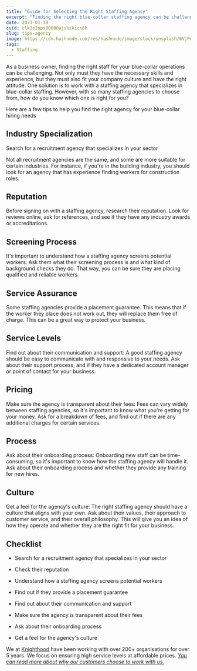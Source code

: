 ```yaml
---
title: "Guide for Selecting the Right Staffing Agency"
excerpt: "Finding the right blue-collar staffing agency can be challenging. Let our guide help you choose the best agency for your needs."
date: 2023-01-18
cuid: clk2o2npx00080ajsbikicn6h
slug: tips-agency
image: https://cdn.hashnode.com/res/hashnode/image/stock/unsplash/6VjPmyMj5KM/upload/2a2e257d928f354f606b24bc54be6eda.jpeg
tags: 
  - Staffing
---
```


As a business owner, finding the right staff for your blue-collar operations can be challenging. Not only must they have the necessary skills and experience, but they must also fit your company culture and have the right attitude. One solution is to work with a staffing agency that specializes in blue-collar staffing. However, with so many staffing agencies to choose from, how do you know which one is right for you?

Here are a few tips to help you find the right agency for your blue-collar hiring needs

## Industry Specialization[​](http://localhost:3000/blog/tips-agency#industry-specialization)

Search for a recruitment agency that specializes in your sector

Not all recruitment agencies are the same, and some are more suitable for certain industries. For instance, if you're in the building industry, you should look for an agency that has experience finding workers for construction roles.

## Reputation[​](http://localhost:3000/blog/tips-agency#reputation)

Before signing on with a staffing agency, research their reputation. Look for reviews online, ask for references, and see if they have any industry awards or accreditations.

## Screening Process[​](http://localhost:3000/blog/tips-agency#screening-process)

It's important to understand how a staffing agency screens potential workers. Ask them what their screening process is and what kind of background checks they do. That way, you can be sure they are placing qualified and reliable workers.

## Service Assurance[​](http://localhost:3000/blog/tips-agency#service-assurance)

Some staffing agencies provide a placement guarantee. This means that if the worker they place does not work out, they will replace them free of charge. This can be a great way to protect your business.

## Service Levels[​](http://localhost:3000/blog/tips-agency#service-levels)

Find out about their communication and support: A good staffing agency should be easy to communicate with and responsive to your needs. Ask about their support process, and if they have a dedicated account manager or point of contact for your business.

## Pricing[​](http://localhost:3000/blog/tips-agency#pricing)

Make sure the agency is transparent about their fees: Fees can vary widely between staffing agencies, so it's important to know what you're getting for your money. Ask for a breakdown of fees, and find out if there are any additional charges for certain services.

## Process[​](http://localhost:3000/blog/tips-agency#process)

Ask about their onboarding process: Onboarding new staff can be time-consuming, so it's important to know how the staffing agency will handle it. Ask about their onboarding process and whether they provide any training for new hires.

## Culture[​](http://localhost:3000/blog/tips-agency#culture)

Get a feel for the agency's culture: The right staffing agency should have a culture that aligns with your own. Ask about their values, their approach to customer service, and their overall philosophy. This will give you an idea of how they operate and whether they are the right fit for your business.

## Checklist[​](http://localhost:3000/blog/tips-agency#checklist)

* Search for a recruitment agency that specializes in your sector
    
* Check their reputation
    
* Understand how a staffing agency screens potential workers
    
* Find out if they provide a placement guarantee
    
* Find out about their communication and support
    
* Make sure the agency is transparent about their fees
    
* Ask about their onboarding process
    
* Get a feel for the agency's culture
    

We at [Knighthood](http://knighthood.co) have been working with over 200+ organisations for over 5 years. We focus on ensuring high service levels at affordable prices. [*You can read more about why our customers choose to work with us.*](http://knighthood.co/whyus)
